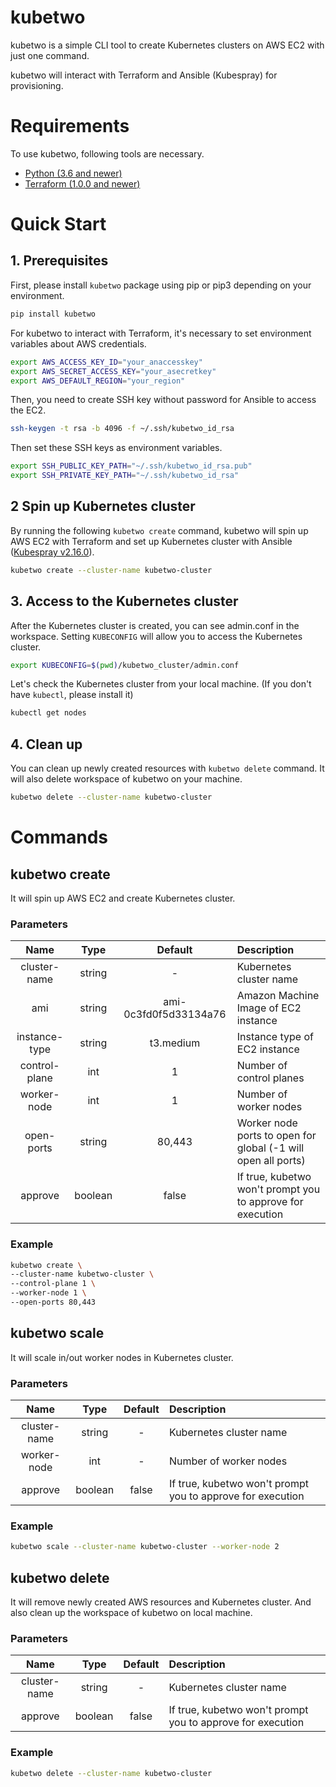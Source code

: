 # kubetwo
kubetwo is a simple CLI tool to create Kubernetes clusters on AWS EC2 with just one command.

kubetwo will interact with Terraform and Ansible (Kubespray) for provisioning.

# Requirements
To use kubetwo, following tools are necessary.

 - [Python (3.6 and newer)](https://www.python.org/downloads/)
 - [Terraform (1.0.0 and newer)](https://learn.hashicorp.com/tutorials/terraform/install-cli)

# Quick Start
## 1. Prerequisites
First, please install `kubetwo` package using pip or pip3 depending on your environment.

```sh
pip install kubetwo
```

For kubetwo to interact with Terraform, it's necessary to set environment variables about AWS credentials. 

```sh
export AWS_ACCESS_KEY_ID="your_anaccesskey"
export AWS_SECRET_ACCESS_KEY="your_asecretkey"
export AWS_DEFAULT_REGION="your_region"
```

Then, you need to create SSH key without password for Ansible to access the EC2.

```sh
ssh-keygen -t rsa -b 4096 -f ~/.ssh/kubetwo_id_rsa
```

Then set these SSH keys as environment variables.
```sh
export SSH_PUBLIC_KEY_PATH="~/.ssh/kubetwo_id_rsa.pub"
export SSH_PRIVATE_KEY_PATH="~/.ssh/kubetwo_id_rsa"
```

## 2 Spin up Kubernetes cluster
By running the following `kubetwo create` command, kubetwo will spin up AWS EC2 with Terraform and set up Kubernetes cluster with Ansible ([Kubespray v2.16.0](https://github.com/kubernetes-sigs/kubespray/tree/release-2.16)).

```sh
kubetwo create --cluster-name kubetwo-cluster
```

## 3. Access to the Kubernetes cluster
After the Kubernetes cluster is created, you can see admin.conf in the workspace.
Setting `KUBECONFIG` will allow you to access the Kubernetes cluster.

```sh
export KUBECONFIG=$(pwd)/kubetwo_cluster/admin.conf
```

Let's check the Kubernetes cluster from your local machine. (If you don't have `kubectl`, please install it)

```sh
kubectl get nodes
```

## 4. Clean up
You can clean up newly created resources with `kubetwo delete` command.
It will also delete workspace of kubetwo on your machine.

```sh
kubetwo delete --cluster-name kubetwo-cluster
```

# Commands

## kubetwo create
It will spin up AWS EC2 and create Kubernetes cluster.

### Parameters

| Name | Type | Default | Description |
| :---: | :---: | :---: | :--- |
| cluster-name | string | - | Kubernetes cluster name |
| ami | string | ami-0c3fd0f5d33134a76 | Amazon Machine Image of EC2 instance |
| instance-type | string | t3.medium | Instance type of EC2 instance |
| control-plane | int | 1 | Number of control planes |
| worker-node | int | 1 | Number of worker nodes |
| open-ports | string | 80,443 | Worker node ports to open for global (-1 will open all ports) |
| approve | boolean | false | If true, kubetwo won't prompt you to approve for execution |

### Example
```sh
kubetwo create \
--cluster-name kubetwo-cluster \
--control-plane 1 \
--worker-node 1 \
--open-ports 80,443
```

## kubetwo scale
It will scale in/out worker nodes in Kubernetes cluster.

### Parameters

| Name | Type | Default | Description |
| :---: | :---: | :---: | :--- |
| cluster-name | string | - | Kubernetes cluster name |
| worker-node | int | - | Number of worker nodes |
| approve | boolean | false | If true, kubetwo won't prompt you to approve for execution |

### Example
```sh
kubetwo scale --cluster-name kubetwo-cluster --worker-node 2
```

## kubetwo delete
It will remove newly created AWS resources and Kubernetes cluster. And also clean up the workspace of kubetwo on local machine.

### Parameters

| Name | Type | Default | Description |
| :---: | :---: | :---: | :--- |
| cluster-name | string | - | Kubernetes cluster name |
| approve | boolean | false | If true, kubetwo won't prompt you to approve for execution |

### Example
```sh
kubetwo delete --cluster-name kubetwo-cluster
```
